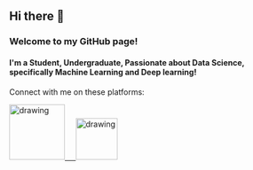 ## Hi there 👋 

### Welcome to my GitHub page!

#### I'm a Student, Undergraduate, Passionate about Data Science, specifically Machine Learning and Deep learning!

Connect with me on these platforms:

<a href="https://www.linkedin.com/in/pritam-aich-05b7551b4/"><img src="https://res.cloudinary.com/importdata/image/upload/v1595012354/linkedin_t9qiwy.png" alt="drawing" width="100"/> &nbsp;&nbsp;&nbsp;&nbsp;<a href="https://www.kaggle.com/pritamaich"><img src="https://res.cloudinary.com/importdata/image/upload/v1595012924/kaggle_ksaktb.png" alt="drawing" width="75"/>

